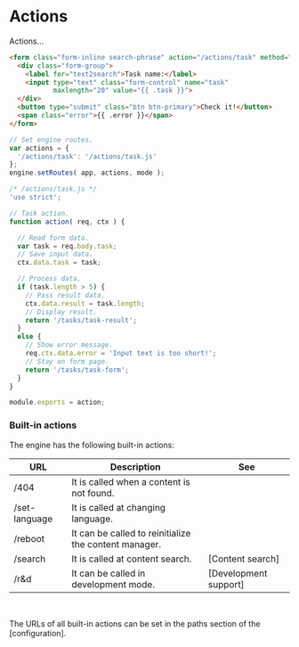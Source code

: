 <!-- ======================================================================
--- Search engine
title:          Actions
keywords:       actions
description:    Actions in md-site-engine.
--- Menu system
order:          50
text:           Actions
hidden:         false
umbel:          false
--- Page properties
id:             
document:       
layout:         layout-2-left
$-left:         #side-menu
searchable:     true
--- Side menu
side-menu-root:     /documentation
side-menu-header:   Documentation
side-menu-top:      Introduction
side-menu-depth:    2
======================================================================= -->

# Actions

Actions...

```html
<form class="form-inline search-phrase" action="/actions/task" method="post">
  <div class="form-group">
    <label for="text2search">Task name:</label>
    <input type="text" class="form-control" name="task"
           maxlength="20" value="{{ .task }}">
  </div>
  <button type="submit" class="btn btn-primary">Check it!</button>
  <span class="error">{{ .error }}</span>
</form>
```

```javascript
// Set engine routes.
var actions = {
  '/actions/task': '/actions/task.js'
};
engine.setRoutes( app, actions, mode );
```

```javascript
/* /actions/task.js */
'use strict';

// Task action.
function action( req, ctx ) {

  // Read form data.
  var task = req.body.task;
  // Save input data.
  ctx.data.task = task;

  // Process data.
  if (task.length > 5) {
    // Pass result data.
    ctx.data.result = task.length;
    // Display result.
    return '/tasks/task-result';
  }
  else {
    // Show error message.
    req.ctx.data.error = 'Input text is too short!';
    // Stay on form page.
    return '/tasks/task-form';
  }
}

module.exports = action;
```

### Built-in actions

The engine has the following built-in actions:

URL | Description | See
--- | ----------- | ---
/404 | It is called when a content is not found. |
/set-language | It is called at changing language. |
/reboot | It can be called to reinitialize the content manager. |
/search | It is called at content search. | [Content search]
/r&d | It can be called in development mode. | [Development support]
<br/>

The URLs of all built-in actions can be set in the paths section of the
[configuration].
